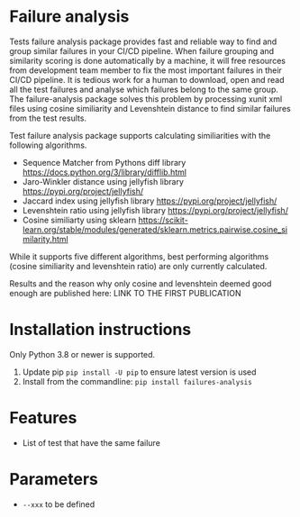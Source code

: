 # Failure analysis
Tests failure analysis package provides fast and reliable way to find and group similar failures in your CI/CD
pipeline. When failure grouping and similarity scoring is done automatically by a machine, it will free
resources from development team member to fix the most important failures in their CI/CD pipeline. It is tedious
work for a human to download, open and read all the test failures and analyse which failures belong to the same group.
The failure-analysis package solves this problem by processing xunit xml files using cosine similiarity and Levenshtein distance to find similar
failures from the test results.

Test failure analysis package supports calculating similiarities with the following algorithms. 

- Sequence Matcher from Pythons diff library https://docs.python.org/3/library/difflib.html
- Jaro-Winkler distance using jellyfish library https://pypi.org/project/jellyfish/
- Jaccard index using jellyfish library https://pypi.org/project/jellyfish/
- Levenshtein ratio using jellyfish library https://pypi.org/project/jellyfish/
- Cosine similiarty using sklearn https://scikit-learn.org/stable/modules/generated/sklearn.metrics.pairwise.cosine_similarity.html

While it supports five different algorithms, best performing algorithms (cosine similiarity and levenshtein ratio) are only currently calculated.

Results and the reason why only cosine and levenshtein deemed good enough are published here: LINK TO THE FIRST PUBLICATION

# Installation instructions

Only Python 3.8 or newer is supported.

1. Update pip `pip install -U pip` to ensure latest version is used
2. Install from the commandline: `pip install failures-analysis`

# Features
- List of test that have the same failure

# Parameters
- `--xxx` to be defined
